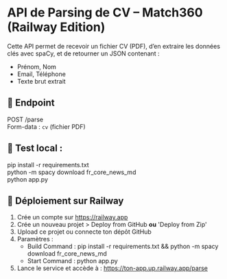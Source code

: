 
# API de Parsing de CV – Match360 (Railway Edition)

Cette API permet de recevoir un fichier CV (PDF), d’en extraire les données clés avec spaCy, et de retourner un JSON contenant :
- Prénom, Nom
- Email, Téléphone
- Texte brut extrait

## 🚀 Endpoint
POST /parse  
Form-data : `cv` (fichier PDF)

## 🔧 Test local :
pip install -r requirements.txt  
python -m spacy download fr_core_news_md  
python app.py

## 🚀 Déploiement sur Railway
1. Crée un compte sur https://railway.app
2. Crée un nouveau projet > Deploy from GitHub **ou** 'Deploy from Zip'
3. Upload ce projet ou connecte ton dépôt GitHub
4. Paramètres :
   - Build Command : pip install -r requirements.txt && python -m spacy download fr_core_news_md
   - Start Command : python app.py
5. Lance le service et accède à : https://ton-app.up.railway.app/parse
